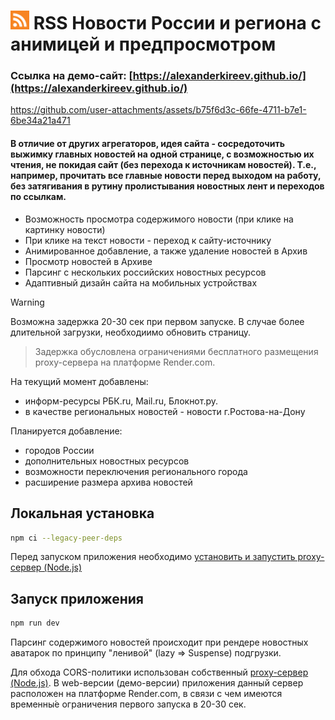 # <img src="./src/assets/rss-logo.png" width="30px"></img> RSS Новости России и региона с анимицей и предпросмотром

### Ссылка на демо-сайт: [https://alexanderkireev.github.io/](https://alexanderkireev.github.io/)

https://github.com/user-attachments/assets/b75f6d3c-66fe-4711-b7e1-6be34a21a471

#### В отличие от других агрегаторов, идея сайта - сосредоточить выжимку главных новостей на одной странице, с возможностью их чтения, не покидая сайт (без перехода к источникам новостей). Т.е., например, прочитать все главные новости перед выходом на работу, без затягивания в рутину пролистывания новостных лент и переходов по ссылкам.

- Возможность просмотра содержимого новости (при клике на картинку новости)
- При клике на текст новости - переход к сайту-источнику
- Анимированное добавление, а также удаление новостей в Архив
- Просмотр новостей в Архиве
- Парсинг с нескольких российских новостных ресурсов
- Адаптивный дизайн сайта на мобильных устройствах


> [!WARNING]  
> Возможна задержка 20-30 сек при первом запуске. В случае более длительной загрузки, необходиимо обновить страницу.

> Задержка обусловлена ограничениями бесплатного размещения proxy-сервера на платформе Render.com. 



На текущий момент добавлены:

- информ-ресурсы РБК.ru, Mail.ru, Блокнот.ру. 
- в качестве региональных новостей - новости г.Ростова-на-Дону

Планируется добавление:
- городов России
- дополнительных новостных ресурсов
- возможности переключения регионального города
- расширение размера архива новостей

## Локальная установка
```sh
npm ci --legacy-peer-deps
```
Перед запуском приложения необходимо [установить и запустить proxy-сервер (Node.js)](https://github.com/AlexanderKireev/corserver)
## Запуск приложения
```sh
npm run dev
```
Парсинг содержимого новостей происходит при рендере новостных аватарок по принципу "ленивой" (lazy => Suspense) подгрузки.


Для обхода CORS-политики использован собственный [proxy-сервер (Node.js)](https://github.com/AlexanderKireev/corserver).
В web-версии (демо-версии) приложения данный сервер расположен на платформе Render.com, в связи с чем имеются временны́е ограничения первого запуска в 20-30 сек.


